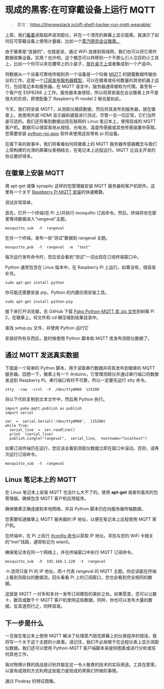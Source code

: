 # 现成的黑客:在可穿戴设备上运行 MQTT

> 原文：<https://thenewstack.io/off-shelf-hacker-run-mqtt-wearable/>

上周，我们[看着](https://thenewstack.io/off-shelf-hacker-give-screen-gauges-new-face/)读取超声波测距仪，并在一个漂亮的屏幕上显示距离。我演示了如何在可穿戴设备上使用计量器，比如一个[蒸汽朋克会议徽章。](https://thenewstack.io/hacking-hardware-the-never-ending-saga-of-steampunk-name-badge-development/)

由于徽章是“连接的”，也就是说，通过 WiFi 连接到局域网，我们也可以将它用作数据收集设备。实用？也许吧。这个概念可以转移到一个不那么引人注目的小工具上，比如一个你可以夹在腰带上的小盒子，[放在桌子上](https://thenewstack.io/off-shelf-hacker-mosquitto-glass/)或者集成到一个产品中。

将数据从一个设备可靠地传输到另一个设备是一个叫做 [MQTT](http://mqtt.org/) 的甜蜜数据传输协议的工作。这是一个[订阅发布服务器模型](https://thenewstack.io/off-shelf-hacker-putting-mqtt-broker-work-chip-platform/)，可以在徽章或任何数量的其他机器上运行，包括笔记本和服务器。在 MQTT 语言中，服务器通常被称为代理。甚至有一个客户在 ESP8266 上工作。服务器本身很轻，所以将其安装在会议徽章上并不是很大的负担，即使配备了 Raspberry Pi model 2 板也是如此。

今天，我们将安装 MQTT，从测距仪捕获数据，然后将其发布到服务器，就在徽章上。我使用外部 HDMI 显示器和键盘进行测试，尽管一旦一切正常，它们当然是可选的。我们还将看到数据出现在联网的 Linux 笔记本上，使用现成的 MQTT 客户机。数据可以很容易地从按钮、光电池、温度传感器或其他传感装置中获取。您需要安装 [python-rpi.gpio](https://pypi.python.org/pypi/RPi.GPIO) 软件来使用这些带有 pi 的设备。

在接下来的故事中，我们将看看如何将徽章上的 MQTT 服务器传感器概念与我们上周构建的光滑的屏幕仪表相结合，在笔记本上远程运行。MQTT 比自主开发的协议要好得多。

## 在徽章上安装 MQTT

用 apt-get 或像 synaptic 这样的包管理器安装 MQTT 服务器和客户机软件。这里有一个关于 [Raspberry Pi MQTT 安装](http://jakemakes.eu/installing-mqtt-brokermosquitto-on-raspberry-pi/)的快速概要。

测试非常简单。

首先，打开一个终端(在 Pi 上)并执行 mosquitto 订阅命令。然后，终端将坐在那里等待数据进入“rangeval”主题。

```
mosquitto_sub  -t  rangeval

```

在另一个终端，发布一些“测试”数据到 rangeval 主题。

```
mosquitto_pub  -t  rangeval  -m  "test"

```

每次运行发布命令时，您应该会看到“测试”一词出现在订阅终端窗口中。

Python 通常包含在 Linux 版本中，在 Raspberry Pi 上运行。如果没有，很容易补充。

```
sudo apt-get install python

```

你可能还需要安装 pip，Python 的内置应用安装工具。

```
sudo apt-get install python-pip

```

接下来打开浏览器，去 GitHub 下载 [Paho Python-MQTT 库 zip 文件](https://github.com/eclipse/paho.mqtt.python#installation)到树莓 Pi 2，在徽章上。将文件和 cd 解压缩到结果目录中。

查找 setup.py 文件，并使用 Python
运行它

安装好所有东西后，是时候使用 Python 脚本和 MQTT 库发布测距仪数据了。

## 通过 MQTT 发送真实数据

下面是一个简单的 Python 脚本，用于读取串行数据并将其发布到徽章的 MQTT 服务器。回想一下，徽章上有一个 Arduino，它管理测距仪并通过串行端口将数据发送到 Raspberry Pi。串行端口有时不可靠，所以一定要先运行 stty 命令。

```
stty  -raw  -crnl  -F  /dev/ttyAMA0  115200

```

将以下代码复制到文本文件中，然后用 Python 执行。

```
import paho.mqtt.publish as publish
import serial

ser  =  serial.Serial('/dev/ttyAMA0',  115200)  
while True:  
  serial_line  =  ser.readline()
  print  (serial_line)
  publish.single("rangeval",  serial_line,  hostname="localhost")

```

如果订阅终端仍在运行，您应该会看到测距仪数据立即在窗口中滚动。否则，请再次运行订阅命令。

```
mosquitto_sub  -t  rangeval

```

## Linux 笔记本上的 MQTT

在 Linux 笔记本上安装 MQTT 也没什么大不了的。使用 **apt-get** 或者你喜欢的包管理器。确保包含 MQTT 客户机应用程序。

确保徽章正确连接到本地网络，并且 Python 脚本仍在向服务器传输数据。

您需要知道徽章上 MQTT 服务器的 IP 地址，以便在笔记本上远程使用 MQTT 客户机。

在终端中，在 Pi 上执行 [ifconfig 命令](https://en.wikipedia.org/wiki/Ifconfig)以获取 IP 地址。寻找与您的 WiFi 卡相关的“inet”线路，通常标记为 wlan0。

确保笔记本在同一个网络上，并在终端窗口中执行 MQTT 订阅命令。

```
mosquitto_sub  -h  192.168.1.120  -t  rangeval

```

-h 选项只是 Pi 的 IP 地址，而-t 代表 rangeval 的 MQTT 主题。你应该能在终端上看到测距仪的数据流。回头看看 Pi 上的订阅窗口，您也会看到完全相同的数据。

这就是 MQTT 一对多和多对一发布订阅模型的美妙之处。如果愿意，您可以让数十、数百或数千个 MQTT 客户机使用这些数据。同样，你也可以发布大量的数据，反其道而行之，同样容易。

## 下一步是什么

一旦我在笔记本上使用 MQTT 解决了处理蒸汽朋克屏幕上的仪表程序的错误，我将写一个关于这个主题的小故事。请记住，我们不必局限于在远程仪表上显示测距仪数据。我们还可以使用 Python-MQTT 客户端脚本来提供图表或进行分析或任何其他工作。

我对物理计算的挑战是识别并敲定这一令人敬畏的技术的实际用途。工具在那里。以富有成效的方式利用这些能力是现成的黑客们所做的事情。

通过 Pixabay 的特征图像。

<svg xmlns:xlink="http://www.w3.org/1999/xlink" viewBox="0 0 68 31" version="1.1"><title>Group</title> <desc>Created with Sketch.</desc></svg>